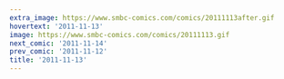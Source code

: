 ```yaml
---
extra_image: https://www.smbc-comics.com/comics/20111113after.gif
hovertext: '2011-11-13'
image: https://www.smbc-comics.com/comics/20111113.gif
next_comic: '2011-11-14'
prev_comic: '2011-11-12'
title: '2011-11-13'
---
```


